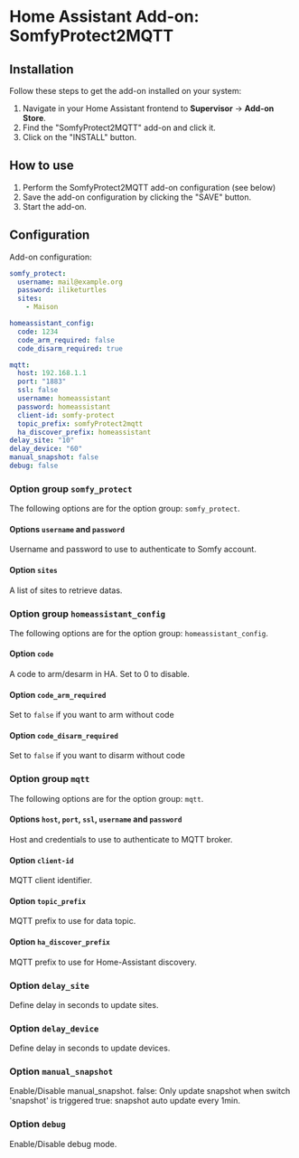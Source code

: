 # Home Assistant Add-on: SomfyProtect2MQTT

## Installation

Follow these steps to get the add-on installed on your system:

1. Navigate in your Home Assistant frontend to **Supervisor** -> **Add-on Store**.
2. Find the "SomfyProtect2MQTT" add-on and click it.
3. Click on the "INSTALL" button.

## How to use

1. Perform the SomfyProtect2MQTT add-on configuration (see below)
2. Save the add-on configuration by clicking the "SAVE" button.
3. Start the add-on.

## Configuration

Add-on configuration:

```yaml
somfy_protect:
  username: mail@example.org
  password: iliketurtles
  sites:
    - Maison

homeassistant_config:
  code: 1234
  code_arm_required: false
  code_disarm_required: true

mqtt:
  host: 192.168.1.1
  port: "1883"
  ssl: false
  username: homeassistant
  password: homeassistant
  client-id: somfy-protect
  topic_prefix: somfyProtect2mqtt
  ha_discover_prefix: homeassistant
delay_site: "10"
delay_device: "60"
manual_snapshot: false
debug: false
```

### Option group `somfy_protect`

The following options are for the option group: `somfy_protect`.

#### Options `username` and `password`

Username and password to use to authenticate to Somfy account.

#### Option `sites`

A list of sites to retrieve datas.

### Option group `homeassistant_config`

The following options are for the option group: `homeassistant_config`.

#### Option `code`

A code to arm/desarm in HA. Set to 0 to disable.

#### Option `code_arm_required`

Set to `false` if you want to arm without code

#### Option `code_disarm_required`

Set to `false` if you want to disarm without code

### Option group `mqtt`

The following options are for the option group: `mqtt`.

#### Options `host`, `port`, `ssl`, `username` and `password`

Host and credentials to use to authenticate to MQTT broker.

#### Option `client-id`

MQTT client identifier.

#### Option `topic_prefix`

MQTT prefix to use for data topic.

#### Option `ha_discover_prefix`

MQTT prefix to use for Home-Assistant discovery.

### Option `delay_site`

Define delay in seconds to update sites.

### Option `delay_device`

Define delay in seconds to update devices.

### Option `manual_snapshot`

Enable/Disable manual_snapshot.
false: Only update snapshot when switch 'snapshot' is triggered
true: snapshot auto update every 1min.

### Option `debug`

Enable/Disable debug mode.
